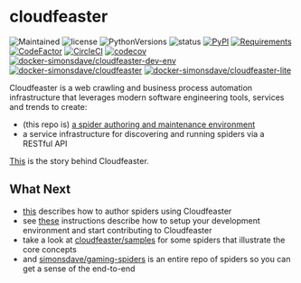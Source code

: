 # cloudfeaster

![Maintained](https://img.shields.io/maintenance/yes/2022.svg?style=flat)
![license](https://img.shields.io/pypi/l/cloudfeaster.svg?style=flat)
![PythonVersions](https://img.shields.io/pypi/pyversions/cloudfeaster.svg?style=flat)
![status](https://img.shields.io/pypi/status/cloudfeaster.svg?style=flat)
[![PyPI](https://img.shields.io/pypi/v/cloudfeaster.svg?style=flat)](https://pypi.python.org/pypi/cloudfeaster)
[![Requirements](https://requires.io/github/simonsdave/cloudfeaster/requirements.svg?branch=release-0.9.59)](https://requires.io/github/simonsdave/cloudfeaster/requirements/?branch=release-0.9.59)
[![CodeFactor](https://www.codefactor.io/repository/github/simonsdave/cloudfeaster/badge/release-0.9.59)](https://www.codefactor.io/repository/github/simonsdave/cloudfeaster/overview/release-0.9.59)
[![CircleCI](https://circleci.com/gh/simonsdave/cloudfeaster/tree/release-0.9.59.svg?style=shield)](https://circleci.com/gh/simonsdave/cloudfeaster/tree/release-0.9.59)
[![codecov](https://codecov.io/gh/simonsdave/cloudfeaster/branch/release-0.9.59/graph/badge.svg)](https://codecov.io/gh/simonsdave/cloudfeaster)
[![docker-simonsdave/cloudfeaster-dev-env](https://img.shields.io/badge/docker-simonsdave%2Fcloudfeaster--dev--env-blue.svg)](https://hub.docker.com/r/simonsdave/cloudfeaster-dev-env)
[![docker-simonsdave/cloudfeaster](https://img.shields.io/badge/docker-simonsdave%2Fcloudfeaster-blue.svg)](https://hub.docker.com/r/simonsdave/cloudfeaster)
[![docker-simonsdave/cloudfeaster-lite](https://img.shields.io/badge/docker-simonsdave%2Fcloudfeaster--lite-blue.svg)](https://hub.docker.com/r/simonsdave/cloudfeaster-lite)

Cloudfeaster is a web crawling and business process automation infrastructure that leverages
modern software engineering tools, services and trends to create:

* (this repo is) [a spider authoring and maintenance environment](https://github.com/simonsdave/cloudfeaster)
* a service infrastructure for discovering and running spiders via a RESTful API

[This](docs/story.md) is the story behind Cloudfeaster.

## What Next

* [this](docs/spider_authors.md) describes
  how to author spiders using Cloudfeaster
* see [these](docs/contributing.md) instructions
  describe how to setup your development environment and
  start contributing to Cloudfeaster
* take a look at [cloudfeaster/samples](cloudfeaster/samples/) for some
  spiders that illustrate the core concepts
* and [simonsdave/gaming-spiders](https://github.com/simonsdave/gaming-spiders) is an
  entire repo of spiders so you can get a sense of the end-to-end

